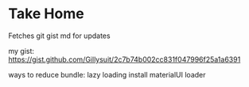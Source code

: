 # Take Home

Fetches git gist md for updates

my gist: https://gist.github.com/Gillysuit/2c7b74b002cc831f047996f25a1a6391

ways to reduce bundle:
lazy loading
install materialUI loader
